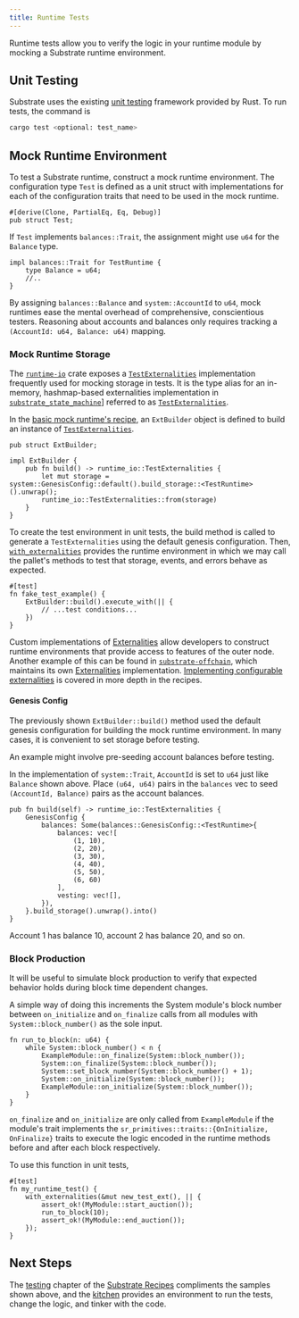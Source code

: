 ```yaml
---
title: Runtime Tests
---
```


Runtime tests allow you to verify the logic in your runtime module by mocking a Substrate runtime environment.

## Unit Testing

Substrate uses the existing [unit testing](https://doc.rust-lang.org/rust-by-example/testing/unit_testing.html) framework provided by Rust. To run tests, the command is 

```bash
cargo test <optional: test_name>
```

## Mock Runtime Environment

To test a Substrate runtime, construct a mock runtime environment. The configuration type `Test` is defined as a unit struct with implementations for each of the configuration traits that need to be used in the mock runtime.

```rust, ignore
#[derive(Clone, PartialEq, Eq, Debug)]
pub struct Test;
```

If `Test` implements `balances::Trait`, the assignment might use `u64` for the `Balance` type.

```rust, ignore
impl balances::Trait for TestRuntime {
	type Balance = u64;
	//..
}
```

By assigning `balances::Balance` and `system::AccountId` to `u64`, mock runtimes ease the mental overhead of comprehensive, conscientious testers. Reasoning about accounts and balances only requires tracking a `(AccountId: u64, Balance: u64)` mapping.

### Mock Runtime Storage

The [`runtime-io`](https://crates.parity.io/sr_io/index.html#enums) crate exposes a [`TestExternalities`](https://crates.parity.io/sr_io/type.TestExternalities.html) implementation frequently used for mocking storage in tests. It is the type alias for an in-memory, hashmap-based externalities implementation in [`substrate_state_machine`](https://crates.parity.io/substrate_state_machine/index.html)] referred to as [`TestExternalities`](https://crates.parity.io/substrate_state_machine/struct.TestExternalities.html).

In the [basic mock runtime's recipe](https://substrate.dev/recipes/testing/mock.html), an `ExtBuilder` object is defined to build an instance of [`TestExternalities`](https://substrate.dev/rustdocs/master/sr_io/type.TestExternalities.html).

```rust, ignore
pub struct ExtBuilder;

impl ExtBuilder {
	pub fn build() -> runtime_io::TestExternalities {
		let mut storage = system::GenesisConfig::default().build_storage::<TestRuntime>().unwrap();
		runtime_io::TestExternalities::from(storage)
	}
}
```

To create the test environment in unit tests, the build method is called to generate a `TestExternalities` using the default genesis configuration. Then, [`with_externalities`](https://crates.parity.io/substrate_externalities/fn.with_externalities.html) provides the runtime environment in which we may call the pallet's methods to test that storage, events, and errors behave as expected.

```rust, ignore
#[test]
fn fake_test_example() {
	ExtBuilder::build().execute_with(|| {
		// ...test conditions...
	}) 
}
```

Custom implementations of [Externalities](https://crates.parity.io/substrate_externalities/index.html) allow developers to construct runtime environments that provide access to features of the outer node. Another example of this can be found in [`substrate-offchain`](https://crates.parity.io/substrate_offchain/), which maintains its own [Externalities](https://crates.parity.io/substrate_offchain/testing/index.html) implementation. [Implementing configurable externalities](https://substrate.dev/recipes/testing/externalities.htm) is covered in more depth in the recipes.

#### Genesis Config

The previously shown `ExtBuilder::build()` method used the default genesis configuration for building the mock runtime environment. In many cases, it is convenient to set storage before testing.

An example might involve pre-seeding account balances before testing.

In the implementation of `system::Trait`, `AccountId` is set to `u64` just like `Balance` shown above. Place `(u64, u64)` pairs in the `balances` vec to seed `(AccountId, Balance)` pairs as the account balances.

```rust, ignore
pub fn build(self) -> runtime_io::TestExternalities {
	GenesisConfig {
		balances: Some(balances::GenesisConfig::<TestRuntime>{
			balances: vec![
				(1, 10),
				(2, 20),
				(3, 30),
				(4, 40),
				(5, 50),
				(6, 60)
			],
			vesting: vec![],
		}),
	}.build_storage().unwrap().into()
}
```

Account 1 has balance 10, account 2 has balance 20, and so on.

### Block Production

It will be useful to simulate block production to verify that expected behavior holds during block time dependent changes. 

A simple way of doing this increments the System module's block number between `on_initialize` and `on_finalize` calls from all modules with `System::block_number()` as the sole input.

```rust, ignore
fn run_to_block(n: u64) {
	while System::block_number() < n {
		ExampleModule::on_finalize(System::block_number());
		System::on_finalize(System::block_number());
		System::set_block_number(System::block_number() + 1);
		System::on_initialize(System::block_number());
		ExampleModule::on_initialize(System::block_number());
	}
}
```

`on_finalize` and `on_initialize` are only called from `ExampleModule` if the module's trait implements the `sr_primitives::traits::{OnInitialize, OnFinalize}` traits to execute the logic encoded in the runtime methods before and after each block respectively.

To use this function in unit tests,

```rust, ignore
#[test]
fn my_runtime_test() {
	with_externalities(&mut new_test_ext(), || {
		assert_ok!(MyModule::start_auction());
		run_to_block(10);
		assert_ok!(MyModule::end_auction());
	});
}
```

## Next Steps

The [testing](https://substrate.dev/recipes/testing/index.html) chapter of the [Substrate Recipes](https://github.com/substrate-developer-hub/recipes/) compliments the samples shown above, and the [kitchen](https://github.com/substrate-developer-hub/recipes/tree/master/kitchen) provides an environment to run the tests, change the logic, and tinker with the code.

